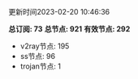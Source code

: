 更新时间2023-02-20 10:46:36

**总订阅: 73**
**总节点: 921**
**有效节点: 292**
- v2ray节点: 195
- ss节点: 96
- trojan节点: 1
